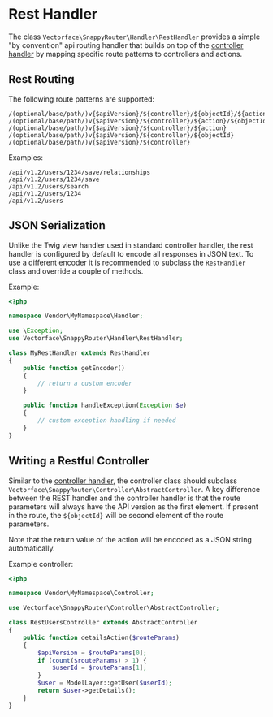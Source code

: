 # Rest Handler

The class `Vectorface\SnappyRouter\Handler\RestHandler` provides a simple
"by convention" api routing handler that builds on top of the
[controller handler](/handlers/controller_handler) by mapping specific route
patterns to controllers and actions.

## Rest Routing

The following route patterns are supported:

```
/(optional/base/path/)v{$apiVersion}/${controller}/${objectId}/${action}
/(optional/base/path/)v{$apiVersion}/${controller}/${action}/${objectId}
/(optional/base/path/)v{$apiVersion}/${controller}/${action}
/(optional/base/path/)v{$apiVersion}/${controller}/${objectId}
/(optional/base/path/)v{$apiVersion}/${controller}
```

Examples:

```
/api/v1.2/users/1234/save/relationships
/api/v1.2/users/1234/save
/api/v1.2/users/search
/api/v1.2/users/1234
/api/v1.2/users
```

## JSON Serialization

Unlike the Twig view handler used in standard controller handler, the rest
handler is configured by default to encode all responses in JSON text. To
use a different encoder it is recommended to subclass the `RestHandler` class
and override a couple of methods.

Example:

```php
<?php

namespace Vendor\MyNamespace\Handler;

use \Exception;
use Vectorface\SnappyRouter\Handler\RestHandler;

class MyRestHandler extends RestHandler
{
    public function getEncoder()
    {
        // return a custom encoder
    }

    public function handleException(Exception $e)
    {
        // custom exception handling if needed
    }
}
```

## Writing a Restful Controller

Similar to the [controller handler](/handlers/controller_handler), the
controller class should subclass
`Vectorface\SnappyRouter\Controller\AbstractController`. A key difference
between the REST handler and the controller handler is that the route
parameters will always have the API version as the first element. If present
in the route, the `${objectId}` will be second element of the route parameters.

Note that the return value of the action will be encoded as a JSON string
automatically.

Example controller:
```php
<?php

namespace Vendor\MyNamespace\Controller;

use Vectorface\SnappyRouter\Controller\AbstractController;

class RestUsersController extends AbstractController
{
    public function detailsAction($routeParams)
    {
        $apiVersion = $routeParams[0];
        if (count($routeParams) > 1) {
            $userId = $routeParams[1];
        }
        $user = ModelLayer::getUser($userId);
        return $user->getDetails();
    }
}
```
